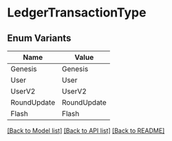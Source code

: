# LedgerTransactionType

## Enum Variants

| Name | Value |
|---- | -----|
| Genesis | Genesis |
| User | User |
| UserV2 | UserV2 |
| RoundUpdate | RoundUpdate |
| Flash | Flash |


[[Back to Model list]](../README.md#documentation-for-models) [[Back to API list]](../README.md#documentation-for-api-endpoints) [[Back to README]](../README.md)


